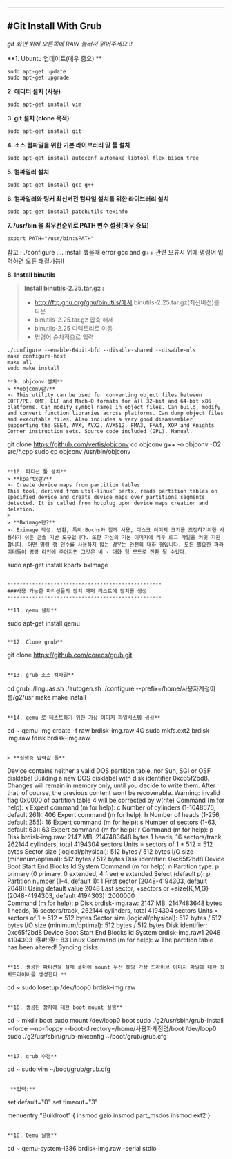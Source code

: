 ﻿--------------------------------------------------
#Git Install With Grub 	
--------------------------------------------------
*git 화면 위에 오른쪽에 RAW 눌러서 읽어주세요 !!*

**1. Ubuntu 업데이트(매우 중요) **
```
sudo apt-get update
sudo apt-get upgrade
```

**2. 에디터 설치 (사용)**
```
sudo apt-get install vim
```

**3. git 설치 (clone 목적)**
```
sudo apt-get install git
```
	
**4. 소스 컴파일을 위한 기본 라이브러리 및 툴 설치**
```
sudo apt-get install autoconf automake libtool flex bison tree
```

**5. 컴파일러 설치**
```
sudo apt-get install gcc g++
```

**6. 컴파일러와 링커 최신버전 컴파일 설치를 위한 라이브러리 설치**
```
sudo apt-get install patchutils texinfo
```

**7. /usr/bin 을 최우선순위로 PATH 변수 설정(매우 중요)**
```
export PATH="/usr/bin:$PATH"
```
참고 : ./configure .... install 했을때 error gcc and g++ 관련 오류시 위에 명령어 입력하면 오류 해결가능!!

**8. Install binutils**
> **Install binutils-2.25.tar.gz :**
>- http://ftp.gnu.org/gnu/binutils/에서 binutils-2.25.tar.gz(최신버전)를 다운 
>- binutils-2.25.tar.gz 압축 해제 
>- binutils-2.25 디렉토리로 이동 
>- 명령어 순차적으로 입력
>
```
./configure --enable-64bit-bfd --disable-shared --disable-nls
make configure-host
make all
sudo make install

**9. objconv 설치**
> **objconv란?**
>- This utility can be used for converting object files between COFF/PE, OMF, ELF and Mach-O formats for all 32-bit and 64-bit x86 platforms. Can modify symbol names in object files. Can build, modify and convert function libraries across platforms. Can dump object files and executable files. Also includes a very good disassembler supporting the SSE4, AVX, AVX2, AVX512, FMA3, FMA4, XOP and Knights Corner instruction sets. Source code included (GPL). Manual.

```
git clone https://github.com/vertis/objconv
cd objconv
g++ -o objconv -O2 src/*.cpp
sudo cp objconv /usr/bin/objconv
```

**10. 파티션 툴 설치**
> **kpartx란?**
>- Create device maps from partition tables
This tool, derived from util-linux’ partx, reads partition tables on specified device and create device maps over partitions segments detected. It is called from hotplug upon device maps creation and deletion.
>
> **Bximage란?**
>- Bximage 작성, 변환, 특히 Bochs와 함께 사용, 디스크 이미지 크기를 조정하기위한 사용하기 쉬운 콘솔 기반 도구입니다. 또한 자신의 기본 이미지에 리두 로그 파일을 커밋 지원합니다. 어떤 명령 행 인수를 사용하지 않는 경우는 완전히 대화 형입니다. 모든 필요한 파라미터들이 명령 라인에 주어지면 그것은 비 - 대화 형 모드로 전환 될 수있다.

```
sudo apt-get install kpartx bxImage
```

--------------------------------------------------
###사용 가능한 파티션들의 장치 매퍼 리스트에 장치를 생성
--------------------------------------------------

**11. qemu 설치**
```
sudo apt-get install qemu
```

**12. Clone grub**
```
git clone https://github.com/coreos/grub.git
```

**13. grub 소스 컴파일**
```
cd grub
./linguas.sh
./autogen.sh
./configure --prefix=/home/사용자계정이름/g2/usr
make
make install
```

**14. qemu 로 테스트하기 위한 가상 이미지 파일시스템 생성**
```
cd ~
qemu-img create -f raw brdisk-img.raw 4G
sudo mkfs.ext2 brdisk-img.raw
fdisk brdisk-img.raw
```
 
> **실행중 입력값 들**
```
Device contains neither a valid DOS partition table, nor Sun, SGI or OSF disklabel
Building a new DOS disklabel with disk identifier 0xc65f2bd8.
Changes will remain in memory only, until you decide to write them.
After that, of course, the previous content wont be recoverable.
Warning: invalid flag 0x0000 of partition table 4 will be corrected by w(rite)
Command (m for help): x
Expert command (m for help): c
Number of cylinders (1-1048576, default 261): 406
Expert command (m for help): h
Number of heads (1-256, default 255): 16
Expert command (m for help): s
Number of sectors (1-63, default 63): 63
Expert command (m for help): r
Command (m for help): p
Disk brdisk-img.raw: 2147 MB, 2147483648 bytes
1 heads, 16 sectors/track, 262144 cylinders, total 4194304 sectors
Units = sectors of 1 * 512 = 512 bytes
Sector size (logical/physical): 512 bytes / 512 bytes
I/O size (minimum/optimal): 512 bytes / 512 bytes
Disk identifier: 0xc65f2bd8
Device Boot      Start         End      Blocks   Id  System
Command (m for help): n
Partition type:
   p   primary (0 primary, 0 extended, 4 free)
   e   extended
Select (default p): p
Partition number (1-4, default 1): 1
First sector (2048-4194303, default 2048): 
Using default value 2048
Last sector, +sectors or +size{K,M,G} (2048-4194303, default 4194303): 2000000            
Command (m for help): p
Disk brdisk-img.raw: 2147 MB, 2147483648 bytes
1 heads, 16 sectors/track, 262144 cylinders, total 4194304 sectors
Units = sectors of 1 * 512 = 512 bytes
Sector size (logical/physical): 512 bytes / 512 bytes
I/O size (minimum/optimal): 512 bytes / 512 bytes
Disk identifier: 0xc65f2bd8
Device Boot      Start         End      Blocks   Id  System
brdisk-img.raw1            2048     4194303      !@#!!@+  83  Linux
Command (m for help): w
The partition table has been altered!
Syncing disks.
```

**15. 생성한 파티션을 실제 폴더에 mount 우선 해당 가상 드라이브 이미지 파일에 대한 장치드라이버를 생성한다.**
```
cd ~
sudo losetup /dev/loop0 brdisk-img.raw
```

**16. 생성된 장치에 대한 boot mount 실행**
```
cd ~
mkdir boot
sudo mount /dev/loop0 boot
sudo ./g2/usr/sbin/grub-install --force --no-floppy --boot-directory=/home/사용자계정명/boot /dev/loop0
sudo ./g2/usr/sbin/grub-mkconfig ~/boot/grub/grub.cfg
```

**17. grub 수정**
```
cd ~
sudo vim ~/boot/grub/grub.cfg
```

 **입력:**
```
set default="0"
set timeout="3"
 
menuentry "Buildroot" {
    insmod gzio
    insmod part_msdos
    insmod ext2
}
```

**18. Qemu 실행**
```
cd ~
qemu-system-i386 brdisk-img.raw -serial stdio
```

